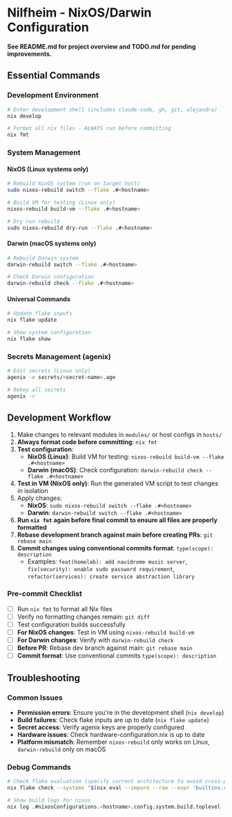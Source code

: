 # Nilfheim - NixOS/Darwin Configuration

**See README.md for project overview and TODO.md for pending improvements.**

## Essential Commands

### Development Environment

```bash
# Enter development shell (includes claude-code, gh, git, alejandra)
nix develop

# Format all nix files - ALWAYS run before committing
nix fmt
```

### System Management

#### NixOS (Linux systems only)

```bash
# Rebuild NixOS system (run on target host)
sudo nixos-rebuild switch --flake .#<hostname>

# Build VM for testing (Linux only)
nixos-rebuild build-vm --flake .#<hostname>

# Dry run rebuild
sudo nixos-rebuild dry-run --flake .#<hostname>
```

#### Darwin (macOS systems only)

```bash
# Rebuild Darwin system
darwin-rebuild switch --flake .#<hostname>

# Check Darwin configuration
darwin-rebuild check --flake .#<hostname>
```

#### Universal Commands

```bash
# Update flake inputs
nix flake update

# Show system configuration
nix flake show
```

### Secrets Management (agenix)

```bash
# Edit secrets (Linux only)
agenix -e secrets/<secret-name>.age

# Rekey all secrets
agenix -r
```

## Development Workflow

1. Make changes to relevant modules in `modules/` or host configs in `hosts/`
2. **Always format code before committing**: `nix fmt`
3. **Test configuration**:
   - **NixOS (Linux)**: Build VM for testing:
     `nixos-rebuild build-vm --flake .#<hostname>`
   - **Darwin (macOS)**: Check configuration:
     `darwin-rebuild check --flake .#<hostname>`
4. **Test in VM (NixOS only)**: Run the generated VM script to test changes in
   isolation
5. Apply changes:
   - **NixOS**: `sudo nixos-rebuild switch --flake .#<hostname>`
   - **Darwin**: `darwin-rebuild switch --flake .#<hostname>`
6. **Run `nix fmt` again before final commit to ensure all files are properly
   formatted**
7. **Rebase development branch against main before creating PRs**: `git rebase main`
8. **Commit changes using conventional commits format**: `type(scope): description`
   - Examples: `feat(homelab): add navidrome music server`, `fix(security): enable sudo password requirement`, `refactor(services): create service abstraction library`

### Pre-commit Checklist

- [ ] Run `nix fmt` to format all Nix files
- [ ] Verify no formatting changes remain: `git diff`
- [ ] Test configuration builds successfully
- [ ] **For NixOS changes**: Test in VM using `nixos-rebuild build-vm`
- [ ] **For Darwin changes**: Verify with `darwin-rebuild check`
- [ ] **Before PR**: Rebase dev branch against main: `git rebase main`
- [ ] **Commit format**: Use conventional commits `type(scope): description`

## Troubleshooting

### Common Issues

- **Permission errors**: Ensure you're in the development shell (`nix develop`)
- **Build failures**: Check flake inputs are up to date (`nix flake update`)
- **Secret access**: Verify agenix keys are properly configured
- **Hardware issues**: Check hardware-configuration.nix is up to date
- **Platform mismatch**: Remember `nixos-rebuild` only works on Linux,
  `darwin-rebuild` only on macOS

### Debug Commands

```bash
# Check flake evaluation (specify current architecture to avoid cross-platform build errors)
nix flake check --systems "$(nix eval --impure --raw --expr 'builtins.currentSystem')"

# Show build logs for nixos
nix log .#nixosConfigurations.<hostname>.config.system.build.toplevel
```


